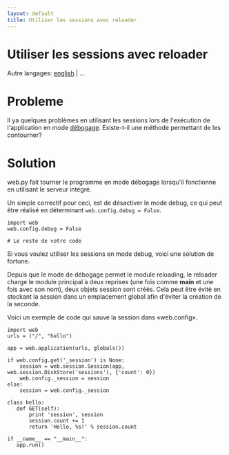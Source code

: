 ```yaml
---
layout: default
title: Utiliser les sessions avec reloader
---
```


# Utiliser les sessions avec reloader

Autre langages: [english](./session_with_reloader) | ...

# Probleme

Il ya quelques problèmes en utilisant les sessions lors de l'exécution de l'application en mode [débogage](./tutorial.fr#debug). Existe-t-il une  méthode permettant de les contourner?

# Solution

web.py fait tourner le programme en mode débogage lorsqu'il fonctionne en utilisant le serveur intégré.

Un simple correctif pour ceci, est de désactiver le mode debug, ce qui peut être réalisé en déterminant `web.config.debug = False`.

    import web
    web.config.debug = False

    # Le reste de votre code


Si vous voulez utiliser les sessions en mode debug, voici une solution de fortune.

Depuis que le mode de débogage permet le module reloading, le reloader charge le module principal à deux reprises (une fois comme __main__ et une fois avec son nom), deux objets session sont créés. Cela peut être évité en stockant la session dans un emplacement global afin d'éviter la création de la seconde.

Voici un exemple de code qui sauve la session dans «web.config».

    import web
    urls = ("/", "hello")

    app = web.application(urls, globals())

    if web.config.get('_session') is None:
        session = web.session.Session(app, web.session.DiskStore('sessions'), {'count': 0})
        web.config._session = session
    else:
        session = web.config._session

    class hello:
       def GET(self):
           print 'session', session
           session.count += 1
           return 'Hello, %s!' % session.count

    if __name__ == "__main__":
       app.run()
